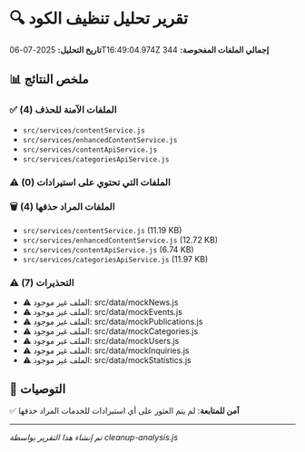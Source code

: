 
# 🔍 تقرير تحليل تنظيف الكود

**تاريخ التحليل:** 2025-07-06T16:49:04.974Z
**إجمالي الملفات المفحوصة:** 344

## 📊 ملخص النتائج

### ✅ الملفات الآمنة للحذف (4)
- `src/services/contentService.js`
- `src/services/enhancedContentService.js`
- `src/services/contentApiService.js`
- `src/services/categoriesApiService.js`

### ⚠️ الملفات التي تحتوي على استيرادات (0)


### 🗑️ الملفات المراد حذفها (4)
- `src/services/contentService.js` (11.19 KB)
- `src/services/enhancedContentService.js` (12.72 KB)
- `src/services/contentApiService.js` (6.74 KB)
- `src/services/categoriesApiService.js` (11.97 KB)

### ⚠️ التحذيرات (7)
- ⚠️ الملف غير موجود: src/data/mockNews.js
- ⚠️ الملف غير موجود: src/data/mockEvents.js
- ⚠️ الملف غير موجود: src/data/mockPublications.js
- ⚠️ الملف غير موجود: src/data/mockCategories.js
- ⚠️ الملف غير موجود: src/data/mockUsers.js
- ⚠️ الملف غير موجود: src/data/mockInquiries.js
- ⚠️ الملف غير موجود: src/data/mockStatistics.js

## 🎯 التوصيات

✅ **آمن للمتابعة**: لم يتم العثور على أي استيرادات للخدمات المراد حذفها

---
*تم إنشاء هذا التقرير بواسطة cleanup-analysis.js*
